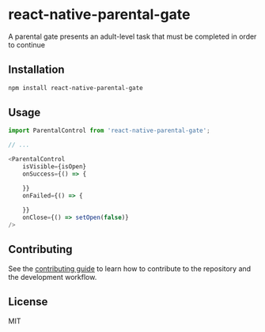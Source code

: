 # react-native-parental-gate

A parental gate presents an adult-level task that must be completed in order to continue

## Installation

```sh
npm install react-native-parental-gate
```

## Usage

```js
import ParentalControl from 'react-native-parental-gate';

// ...

<ParentalControl 
    isVisible={isOpen}
    onSuccess={() => {

    }}
    onFailed={() => {
        
    }}
    onClose={() => setOpen(false)}
/>
```

## Contributing

See the [contributing guide](CONTRIBUTING.md) to learn how to contribute to the repository and the development workflow.

## License

MIT